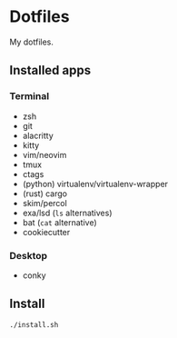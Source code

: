 # Dotfiles

My dotfiles.

## Installed apps

### Terminal

- zsh
- git
- alacritty
- kitty
- vim/neovim
- tmux
- ctags
- (python) virtualenv/virtualenv-wrapper
- (rust) cargo
- skim/percol
- exa/lsd (`ls` alternatives)
- bat (`cat` alternative)
- cookiecutter

### Desktop

- conky

## Install

```sh
./install.sh
```

